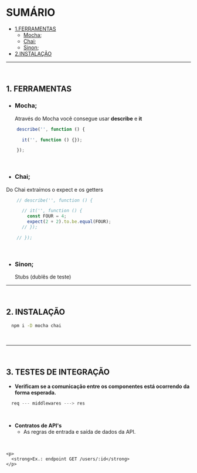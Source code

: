 # SUMÁRIO
- [1.FERRAMENTAS](#ferramentas)
  - [Mocha](#mocha);
  - [Chai](#chai);
  - [Sinon](#sinon);
- [2.INSTALAÇÃO](#instalação)

<hr><br />

## <strong>1. FERRAMENTAS</strong>
  - ### <strong>Mocha;</strong>
    <p>Através do Mocha você consegue usar <strong>describe</strong> e <strong>it</strong> </p>

  ```js
      describe('', function () {

        it('', function () {}); 

      });
  ```

 
  <br />

  - ### <strong>Chai;</strong>
  <p>Do Chai extraímos o expect e os getters</p>

  ```js
      // describe('', function () {

        // it('', function () {
          const FOUR = 4;
          expect(2 + 2).to.be.equal(FOUR);
        // }); 

      // });
  ```

  <br />


  - ### <strong>Sinon;</strong>
    <p>Stubs (dublês de teste)</p> 

<hr>

<br />

## <strong>2. INSTALAÇÃO</strong>

  ```sh
    npm i -D mocha chai
  ```
<br />
<hr>
<br />

## <strong>3. TESTES DE INTEGRAÇÃO</strong>
  - <strong>Verificam se a comunicação entre os componentes está ocorrendo da forma esperada.</strong>

  ```js
    req --- middlewares ---> res
  ```

  <br />

  - <strong>Contratos de API's</strong>
    - As regras de entrada e saída de dados da API.

  <br />

    <p>
      <strong>Ex.: endpoint GET /users/:id</strong>
    </p>
